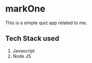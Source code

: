 # markOne
This is a simple quiz app related to me.


## **Tech Stack used**
1. Javascript
2. Node JS

